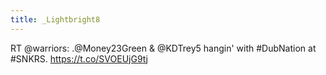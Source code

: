 ```yaml
---
title: _Lightbright8
---
```


RT @warriors: .@Money23Green & @KDTrey5 hangin' with #DubNation at #SNKRS. https://t.co/SVOEUjG9tj